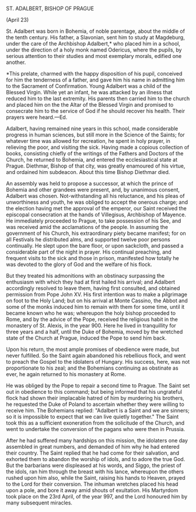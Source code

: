 
ST. ADALBERT, BISHOP OF PRAGUE

(April 23)

St. Adalbert was born in Bohemia, of noble parentage, about the middle of the tenth century. His father, a Slavonian, sent him to study at Magdeburg, under the care of the Archbishop Adalbert,\* who placed him in a school, under the direction of a holy monk named Odericus, where the pupils, by serious attention to their studies and most exemplary morals, edified one another.

\*This prelate, charmed with the happy disposition of his pupil, conceived for him the tenderness of a father, and gave him his name in admitting him to the Sacrament of Confirmation. Young Adalbert was a child of the Blessed Virgin. While yet an infant, he was attacked by an illness that reduced him to the last extremity. His parents then carried him to the church and placed him on the the Altar of the Blessed Virgin and promised to consecrate him to the service of God if he should recover his health. Their prayers were heard.—Ed.

Adalbert, having remained nine years in this school, made considerable progress in human sciences, but still more in the Science of the Saints; for whatever time was allowed for recreation, he spent in holy prayer, in relieving the poor, and visiting the sick. Having made a copious collection of books, consisting chiefly of the writings of the Fathers and Doctors of the Church, he returned to Bohemia, and entered the ecclesiastical state at Prague. Diethmar, Bishop of that city, was greatly enamoured of his virtue, and ordained him subdeacon. About this time Bishop Diethmar died.

An assembly was held to propose a successor, at which the prince of Bohemia and other grandees were present, and, by unanimous consent, Adalbert was chosen. Not-withstanding all his reluctance, and his pleas of unworthiness and youth, he was obliged to accept the onerous charge; and the election having met the approval of the emperor, our Saint received the episcopal consecration at the hands of Villegisus, Archbishop of Mayence. He immediately proceeded to Prague, to take possession of his See, and was received amid the acclamations of the people. In assuming the government of his Church, his extraordinary piety became manifest; for on all Festivals he distributed alms, and supported twelve poor persons continually. He slept upon the bare floor, or upon sackcloth, and passed a considerable part of the night in prayer. His continual preaching, and frequent visits to the sick and those in prison, manifested how totally he was devoted to the glory of God and the welfare of his flock.

But they treated his admonitions with an obstinacy surpassing the enthusiasm with which they had at first hailed his arrival; and Adalbert accordingly resolved to leave them, having first consulted, and obtained permission from Pope John XV. His first intention was to make a pilgrimage on foot to the Holy Land; but on his arrival at Monte Cassino, the Abbot and some of the monks induced him to remain with them for some time, until it became known who he was; whereupon the holy bishop proceeded to Rome, and by the advice of the Pope, received the religious habit in the monastery of St. Alexis, in the year 900. Here he lived in tranquillity for three years and a half, until the Duke of Bohemia, moved by the wretched state of the Church at Prague, induced the Pope to send him back.

Upon his return, the most ample promises of obedience were made, but never fulfilled. So the Saint again abandoned his rebellious flock, and went to preach the Gospel to the idolaters of Hungary. His success, here, was not proportionate to his zeal; and the Bohemians continuing as obstinate as ever, he again returned to his monastery at Rome.

He was obliged by the Pope to repair a second time to Prague. The Saint set out in obedience to this command; but being informed that his ungrateful flock had shown their implacable hatred of him by murdering his brothers, he requested the Duke of Poland to ascertain whether they were willing to receive him. The Bohemians replied: \"Adalbert is a Saint and we are sinners; so it is impossible to expect that we can live quietly together.\" The Saint took this as a sufficient exoneration from the solicitude of the Church, and went to undertake the conversion of the pagans who were then in Prussia.

After he had suffered many hardships on this mission, the idolaters one day assembled in great numbers, and demanded of him why he had entered their country. The Saint replied that he had come for their salvation, and exhorted them to abandon the worship of idols, and to adore the true God. But the barbarians were displeased at his words, and Siggo, the priest of the idols, ran him through the breast with his lance, whereupon the others rushed upon him also, while the Saint, raising his hands to Heaven, prayed to the Lord for their conversion. The inhuman wretches placed his head upon a pole, and bore it away amid shouts of exultation. His Martyrdom took place on the 23rd April, of the year 997, and the Lord honoured him by many subsequent miracles.

